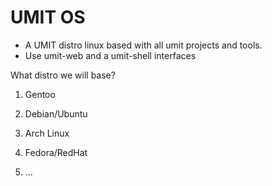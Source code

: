 # UMIT OS

- A UMIT distro linux based with all umit projects and tools.
- Use umit-web and a umit-shell interfaces


What distro we will base?

1) Gentoo

2) Debian/Ubuntu

3) Arch Linux

4) Fedora/RedHat

5) ...
